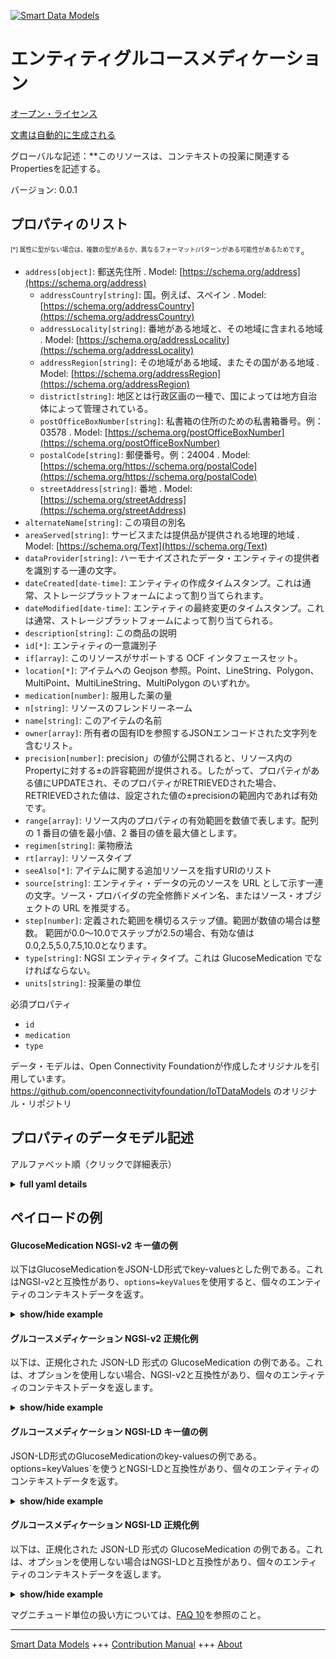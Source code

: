 <!-- 10-Header -->  
[![Smart Data Models](https://smartdatamodels.org/wp-content/uploads/2022/01/SmartDataModels_logo.png "Logo")](https://smartdatamodels.org)  
エンティティグルコースメディケーション  
===================<!-- /10-Header -->  
<!-- 15-License -->  
[オープン・ライセンス](https://github.com/smart-data-models//dataModel.OCF/blob/master/GlucoseMedication/LICENSE.md)  
[文書は自動的に生成される](https://docs.google.com/presentation/d/e/2PACX-1vTs-Ng5dIAwkg91oTTUdt8ua7woBXhPnwavZ0FxgR8BsAI_Ek3C5q97Nd94HS8KhP-r_quD4H0fgyt3/pub?start=false&loop=false&delayms=3000#slide=id.gb715ace035_0_60)  
<!-- /15-License -->  
<!-- 20-Description -->  
グローバルな記述：**このリソースは、コンテキストの投薬に関連するPropertiesを記述する。  
バージョン: 0.0.1  
<!-- /20-Description -->  
<!-- 30-PropertiesList -->  

## プロパティのリスト  

<sup><sub>[*] 属性に型がない場合は、複数の型があるか、異なるフォーマット/パターンがある可能性があるためです</sub></sup>。  
- `address[object]`: 郵送先住所  . Model: [https://schema.org/address](https://schema.org/address)	- `addressCountry[string]`: 国。例えば、スペイン  . Model: [https://schema.org/addressCountry](https://schema.org/addressCountry)  
	- `addressLocality[string]`: 番地がある地域と、その地域に含まれる地域  . Model: [https://schema.org/addressLocality](https://schema.org/addressLocality)  
	- `addressRegion[string]`: その地域がある地域、またその国がある地域  . Model: [https://schema.org/addressRegion](https://schema.org/addressRegion)  
	- `district[string]`: 地区とは行政区画の一種で、国によっては地方自治体によって管理されている。    
	- `postOfficeBoxNumber[string]`: 私書箱の住所のための私書箱番号。例：03578  . Model: [https://schema.org/postOfficeBoxNumber](https://schema.org/postOfficeBoxNumber)  
	- `postalCode[string]`: 郵便番号。例：24004  . Model: [https://schema.org/https://schema.org/postalCode](https://schema.org/https://schema.org/postalCode)  
	- `streetAddress[string]`: 番地  . Model: [https://schema.org/streetAddress](https://schema.org/streetAddress)  
- `alternateName[string]`: この項目の別名  - `areaServed[string]`: サービスまたは提供品が提供される地理的地域  . Model: [https://schema.org/Text](https://schema.org/Text)- `dataProvider[string]`: ハーモナイズされたデータ・エンティティの提供者を識別する一連の文字。  - `dateCreated[date-time]`: エンティティの作成タイムスタンプ。これは通常、ストレージプラットフォームによって割り当てられます。  - `dateModified[date-time]`: エンティティの最終変更のタイムスタンプ。これは通常、ストレージプラットフォームによって割り当てられる。  - `description[string]`: この商品の説明  - `id[*]`: エンティティの一意識別子  - `if[array]`: このリソースがサポートする OCF インタフェースセット。  - `location[*]`: アイテムへの Geojson 参照。Point、LineString、Polygon、MultiPoint、MultiLineString、MultiPolygon のいずれか。  - `medication[number]`: 服用した薬の量  - `n[string]`: リソースのフレンドリーネーム  - `name[string]`: このアイテムの名前  - `owner[array]`: 所有者の固有IDを参照するJSONエンコードされた文字列を含むリスト。  - `precision[number]`: precision」の値が公開されると、リソース内のPropertyに対する±の許容範囲が提供される。したがって、プロパティがある値にUPDATEされ、そのプロパティがRETRIEVEDされた場合、RETRIEVEDされた値は、設定された値の±precisionの範囲内であれば有効です。  - `range[array]`: リソース内のプロパティの有効範囲を数値で表します。配列の 1 番目の値を最小値、2 番目の値を最大値とします。  - `regimen[string]`: 薬物療法  - `rt[array]`: リソースタイプ  - `seeAlso[*]`: アイテムに関する追加リソースを指すURIのリスト  - `source[string]`: エンティティ・データの元のソースを URL として示す一連の文字。ソース・プロバイダの完全修飾ドメイン名、またはソース・オブジェクトの URL を推奨する。  - `step[number]`: 定義された範囲を横切るステップ値。範囲が数値の場合は整数。  範囲が0.0～10.0でステップが2.5の場合、有効な値は0.0,2.5,5.0,7.5,10.0となります。  - `type[string]`: NGSI エンティティタイプ。これは GlucoseMedication でなければならない。  - `units[string]`: 投薬量の単位  <!-- /30-PropertiesList -->  
<!-- 35-RequiredProperties -->  
必須プロパティ  
- `id`  - `medication`  - `type`  <!-- /35-RequiredProperties -->  
<!-- 40-RequiredProperties -->  
データ・モデルは、Open Connectivity Foundationが作成したオリジナルを引用しています。https://github.com/openconnectivityfoundation/IoTDataModels のオリジナル・リポジトリ  
<!-- /40-RequiredProperties -->  
<!-- 50-DataModelHeader -->  
## プロパティのデータモデル記述  
アルファベット順（クリックで詳細表示）  
<!-- /50-DataModelHeader -->  
<!-- 60-ModelYaml -->  
<details><summary><strong>full yaml details</strong></summary>    
```yaml  
GlucoseMedication:    
  description: 'This Resource describes the Properties associated with context medication.The unit is a single value that is one of mg and mL.The medication Property has a default unit of milligrams[mg].The medication, unit and regimen Properties are read-only values that are provided by the Server.When range is omitted the default is 0 to +MAXFLOAT.'    
  properties:    
    address:    
      description: The mailing address    
      properties:    
        addressCountry:    
          description: 'The country. For example, Spain'    
          type: string    
          x-ngsi:    
            model: https://schema.org/addressCountry    
            type: Property    
        addressLocality:    
          description: 'The locality in which the street address is, and which is in the region'    
          type: string    
          x-ngsi:    
            model: https://schema.org/addressLocality    
            type: Property    
        addressRegion:    
          description: 'The region in which the locality is, and which is in the country'    
          type: string    
          x-ngsi:    
            model: https://schema.org/addressRegion    
            type: Property    
        district:    
          description: 'A district is a type of administrative division that, in some countries, is managed by the local government'    
          type: string    
          x-ngsi:    
            type: Property    
        postOfficeBoxNumber:    
          description: 'The post office box number for PO box addresses. For example, 03578'    
          type: string    
          x-ngsi:    
            model: https://schema.org/postOfficeBoxNumber    
            type: Property    
        postalCode:    
          description: 'The postal code. For example, 24004'    
          type: string    
          x-ngsi:    
            model: https://schema.org/https://schema.org/postalCode    
            type: Property    
        streetAddress:    
          description: The street address    
          type: string    
          x-ngsi:    
            model: https://schema.org/streetAddress    
            type: Property    
        streetNr:    
          description: Number identifying a specific property on a public street    
          type: string    
          x-ngsi:    
            type: Property    
      type: object    
      x-ngsi:    
        model: https://schema.org/address    
        type: Property    
    alternateName:    
      description: An alternative name for this item    
      type: string    
      x-ngsi:    
        type: Property    
    areaServed:    
      description: The geographic area where a service or offered item is provided    
      type: string    
      x-ngsi:    
        model: https://schema.org/Text    
        type: Property    
    dataProvider:    
      description: A sequence of characters identifying the provider of the harmonised data entity    
      type: string    
      x-ngsi:    
        type: Property    
    dateCreated:    
      description: Entity creation timestamp. This will usually be allocated by the storage platform    
      format: date-time    
      type: string    
      x-ngsi:    
        type: Property    
    dateModified:    
      description: Timestamp of the last modification of the entity. This will usually be allocated by the storage platform    
      format: date-time    
      type: string    
      x-ngsi:    
        type: Property    
    description:    
      description: A description of this item    
      type: string    
      x-ngsi:    
        type: Property    
    id:    
      anyOf:    
        - description: Identifier format of any NGSI entity    
          maxLength: 256    
          minLength: 1    
          pattern: ^[\w\-\.\{\}\$\+\*\[\]`|~^@!,:\\]+$    
          type: string    
          x-ngsi:    
            type: Property    
        - description: Identifier format of any NGSI entity    
          format: uri    
          type: string    
          x-ngsi:    
            type: Property    
      description: Unique identifier of the entity    
      x-ngsi:    
        type: Property    
    if:    
      description: The OCF Interface set supported by this Resource    
      items:    
        enum:    
          - oic.if.s    
          - oic.if.baseline    
        maxLength: 64    
        type: string    
      minItems: 1    
      readOnly: true    
      type: array    
      uniqueItems: true    
      x-ngsi:    
        type: Property    
    location:    
      description: 'Geojson reference to the item. It can be Point, LineString, Polygon, MultiPoint, MultiLineString or MultiPolygon'    
      oneOf:    
        - description: Geojson reference to the item. Point    
          properties:    
            bbox:    
              items:    
                type: number    
              minItems: 4    
              type: array    
            coordinates:    
              items:    
                type: number    
              minItems: 2    
              type: array    
            type:    
              enum:    
                - Point    
              type: string    
          required:    
            - type    
            - coordinates    
          title: GeoJSON Point    
          type: object    
          x-ngsi:    
            type: GeoProperty    
        - description: Geojson reference to the item. LineString    
          properties:    
            bbox:    
              items:    
                type: number    
              minItems: 4    
              type: array    
            coordinates:    
              items:    
                items:    
                  type: number    
                minItems: 2    
                type: array    
              minItems: 2    
              type: array    
            type:    
              enum:    
                - LineString    
              type: string    
          required:    
            - type    
            - coordinates    
          title: GeoJSON LineString    
          type: object    
          x-ngsi:    
            type: GeoProperty    
        - description: Geojson reference to the item. Polygon    
          properties:    
            bbox:    
              items:    
                type: number    
              minItems: 4    
              type: array    
            coordinates:    
              items:    
                items:    
                  items:    
                    type: number    
                  minItems: 2    
                  type: array    
                minItems: 4    
                type: array    
              type: array    
            type:    
              enum:    
                - Polygon    
              type: string    
          required:    
            - type    
            - coordinates    
          title: GeoJSON Polygon    
          type: object    
          x-ngsi:    
            type: GeoProperty    
        - description: Geojson reference to the item. MultiPoint    
          properties:    
            bbox:    
              items:    
                type: number    
              minItems: 4    
              type: array    
            coordinates:    
              items:    
                items:    
                  type: number    
                minItems: 2    
                type: array    
              type: array    
            type:    
              enum:    
                - MultiPoint    
              type: string    
          required:    
            - type    
            - coordinates    
          title: GeoJSON MultiPoint    
          type: object    
          x-ngsi:    
            type: GeoProperty    
        - description: Geojson reference to the item. MultiLineString    
          properties:    
            bbox:    
              items:    
                type: number    
              minItems: 4    
              type: array    
            coordinates:    
              items:    
                items:    
                  items:    
                    type: number    
                  minItems: 2    
                  type: array    
                minItems: 2    
                type: array    
              type: array    
            type:    
              enum:    
                - MultiLineString    
              type: string    
          required:    
            - type    
            - coordinates    
          title: GeoJSON MultiLineString    
          type: object    
          x-ngsi:    
            type: GeoProperty    
        - description: Geojson reference to the item. MultiLineString    
          properties:    
            bbox:    
              items:    
                type: number    
              minItems: 4    
              type: array    
            coordinates:    
              items:    
                items:    
                  items:    
                    items:    
                      type: number    
                    minItems: 2    
                    type: array    
                  minItems: 4    
                  type: array    
                type: array    
              type: array    
            type:    
              enum:    
                - MultiPolygon    
              type: string    
          required:    
            - type    
            - coordinates    
          title: GeoJSON MultiPolygon    
          type: object    
          x-ngsi:    
            type: GeoProperty    
      x-ngsi:    
        type: GeoProperty    
    medication:    
      description: The amount of medication taken    
      minimum: 0.0    
      readOnly: true    
      type: number    
      x-ngsi:    
        type: Property    
    n:    
      description: Friendly name of the Resource    
      maxLength: 64    
      readOnly: true    
      type: string    
      x-ngsi:    
        type: Property    
    name:    
      description: The name of this item    
      type: string    
      x-ngsi:    
        type: Property    
    owner:    
      description: A List containing a JSON encoded sequence of characters referencing the unique Ids of the owner(s)    
      items:    
        anyOf:    
          - description: Identifier format of any NGSI entity    
            maxLength: 256    
            minLength: 1    
            pattern: ^[\w\-\.\{\}\$\+\*\[\]`|~^@!,:\\]+$    
            type: string    
            x-ngsi:    
              type: Property    
          - description: Identifier format of any NGSI entity    
            format: uri    
            type: string    
            x-ngsi:    
              type: Property    
        description: Unique identifier of the entity    
        x-ngsi:    
          type: Property    
      type: array    
      x-ngsi:    
        type: Property    
    precision:    
      description: 'When exposed the value in ''precision'' provides a +/- tolerance against the Properties in the Resource. Thus if a Property is UPDATED to a value and that Property then RETRIEVED, the RETRIEVED value is valid if in the range of the set value +/- precision'    
      readOnly: true    
      type: number    
      x-ngsi:    
        type: Property    
    range:    
      description: 'The valid range for the Property in the Resource as a number. The first value in the array is the minimum value, the second value in the array is the maximum value'    
      items:    
        type: number    
      maxItems: 2    
      minItems: 2    
      readOnly: true    
      type: array    
      x-ngsi:    
        type: Property    
    regimen:    
      description: Medication regimen    
      enum:    
        - rapidacting    
        - shortacting    
        - intermediateacting    
        - longacting    
        - premix    
      readOnly: true    
      type: string    
      x-ngsi:    
        type: Property    
    rt:    
      description: Resource Type    
      items:    
        enum:    
          - oic.r.glucose.medication    
        maxLength: 64    
        type: string    
      minItems: 1    
      readOnly: true    
      type: array    
      uniqueItems: true    
      x-ngsi:    
        type: Property    
    seeAlso:    
      description: list of uri pointing to additional resources about the item    
      oneOf:    
        - items:    
            format: uri    
            type: string    
          minItems: 1    
          type: array    
        - format: uri    
          type: string    
      x-ngsi:    
        type: Property    
    source:    
      description: 'A sequence of characters giving the original source of the entity data as a URL. Recommended to be the fully qualified domain name of the source provider, or the URL to the source object'    
      type: string    
      x-ngsi:    
        type: Property    
    step:    
      description: 'Step value across the defined range an integer when the range is a number.  This is the increment for valid values across the range; so if range is 0.0..10.0 and step is 2.5 then valid values are 0.0,2.5,5.0,7.5,10.0'    
      readOnly: true    
      type: number    
      x-ngsi:    
        type: Property    
    type:    
      description: NGSI entity type. It has to be GlucoseMedication    
      enum:    
        - GlucoseMedication    
      type: string    
      x-ngsi:    
        type: Property    
    units:    
      default: mg    
      description: Unit for the amount of medication taken    
      enum:    
        - mg    
        - mL    
      readOnly: true    
      type: string    
      x-ngsi:    
        type: Property    
  required:    
    - medication    
    - id    
    - type    
  type: object    
  x-derived-from: https://raw.githubusercontent.com/openconnectivityfoundation/IoTDataModels/master/GlucoseMedicationResURI.swagger.json    
  x-disclaimer: 'Redistribution and use in source and binary forms, with or without modification, are permitted  provided that the license conditions are met. Copyleft (c) 2022 Contributors to Smart Data Models Program'    
  x-license-url: https://github.com/smart-data-models/dataModel.OCF/blob/master/GlucoseMedication/LICENSE.md    
  x-model-schema: https://smart-data-models.github.io/dataModel.OCF/GlucoseMedication/schema.json    
  x-model-tags: OCF    
  x-version: 0.0.1    
```  
</details>    
<!-- /60-ModelYaml -->  
<!-- 70-MiddleNotes -->  
<!-- /70-MiddleNotes -->  
<!-- 80-Examples -->  
## ペイロードの例  
#### GlucoseMedication NGSI-v2 キー値の例  
以下はGlucoseMedicationをJSON-LD形式でkey-valuesとした例である。これはNGSI-v2と互換性があり、`options=keyValues`を使用すると、個々のエンティティのコンテキストデータを返す。  
<details><summary><strong>show/hide example</strong></summary>    
```json  
{  
  "id": "urn:ngsi-ld:GlucoseMedication:id:FUCJ:71822707",  
  "dateCreated": "2019-06-23T02:12:16Z",  
  "dateModified": "2006-11-21T13:06:16Z",  
  "source": "Week money out course up step.",  
  "name": "Recent result figure fine phone after first. Happen training early.",  
  "alternateName": "True wear attorney work writer baby.",  
  "description": "President price character hard group per window too. Key reduce impact edge training system radio. Chair religious create dream six third they.",  
  "dataProvider": "Hour third name impact remember computer event. Have social seek.",  
  "owner": [  
    "urn:ngsi-ld:GlucoseMedication:items:QYNE:69055829",  
    "urn:ngsi-ld:GlucoseMedication:items:IFJD:14934446"  
  ],  
  "seeAlso": [  
    "urn:ngsi-ld:GlucoseMedication:items:VHJA:84783857",  
    "urn:ngsi-ld:GlucoseMedication:items:KIGQ:46185764"  
  ],  
  "location": {  
    "type": "Point",  
    "coordinates": [  
      56.010655,  
      -59.477813  
    ]  
  },  
  "address": {  
    "streetAddress": "Break trouble agreement choice at attention nothing. Trip white physical summer expect pass. Raise media practice goal garden red.",  
    "addressLocality": "Model from break add unit same offer. Meeting maybe picture poor face. Own amount know road budget agency she. Election president these action woman pressure though.",  
    "addressRegion": "East little voice source officer individual. Science new television serve machine pay talk. Drive near travel.",  
    "addressCountry": "Blood performance pass similar subject. Month explain check buy meet require.",  
    "postalCode": "Live hour indeed become vote. Lose shake line our single be win.",  
    "postOfficeBoxNumber": "Will high challenge remain food stage. Soldier vote see how."  
  },  
  "areaServed": "Drop image result manager theory practice Democrat enough. Building see strong send radio serve its. Offer page north born travel should and off.",  
  "rt": [  
    "oic.r.glucose.medication",  
    "oic.r.glucose.medication"  
  ],  
  "regimen": "rapidacting",  
  "medication": {  
    "type": "Property",  
    "value": 972.0  
  },  
  "units": "mg",  
  "range": [  
    778.1,  
    631.7  
  ],  
  "step": {  
    "type": "Property",  
    "value": 150.9  
  },  
  "precision": {  
    "type": "Property",  
    "value": 560.6  
  },  
  "n": "Respond with lawyer arm off. Ahead own job mention. Institution matter represent eye.",  
  "if": [  
    "oic.if.baseline",  
    "oic.if.baseline"  
  ],  
  "type": "GlucoseMedication"  
}  
```  
</details>  
#### グルコースメディケーション NGSI-v2 正規化例  
以下は、正規化された JSON-LD 形式の GlucoseMedication の例である。これは、オプションを使用しない場合、NGSI-v2と互換性があり、個々のエンティティのコンテキストデータを返します。  
<details><summary><strong>show/hide example</strong></summary>    
```json  
{  
  "id": {  
    "type": "string",  
    "value": "urn:ngsi-ld:GlucoseMedication:id:FUCJ:71822707"  
  },  
  "dateCreated": {  
    "format": "date-time",  
    "type": "string",  
    "value": "2019-06-23T02:12:16Z"  
  },  
  "dateModified": {  
    "format": "date-time",  
    "type": "string",  
    "value": "2006-11-21T13:06:16Z"  
  },  
  "source": {  
    "type": "string",  
    "value": "Week money out course up step."  
  },  
  "name": {  
    "type": "string",  
    "value": "Recent result figure fine phone after first. Happen training early."  
  },  
  "alternateName": {  
    "type": "string",  
    "value": "True wear attorney work writer baby."  
  },  
  "description": {  
    "type": "string",  
    "value": "President price character hard group per window too. Key reduce impact edge training system radio. Chair religious create dream six third they."  
  },  
  "dataProvider": {  
    "type": "string",  
    "value": "Hour third name impact remember computer event. Have social seek."  
  },  
  "owner": {  
    "type": "array",  
    "value": [  
      "urn:ngsi-ld:GlucoseMedication:items:QYNE:69055829",  
      "urn:ngsi-ld:GlucoseMedication:items:IFJD:14934446"  
    ]  
  },  
  "seeAlso": {  
    "type": "array",  
    "value": [  
      "urn:ngsi-ld:GlucoseMedication:items:VHJA:84783857",  
      "urn:ngsi-ld:GlucoseMedication:items:KIGQ:46185764"  
    ]  
  },  
  "location": {  
    "type": "object",  
    "value": {  
      "type": "Point",  
      "coordinates": [  
        56.010655,  
        -59.477813  
      ]  
    }  
  },  
  "address": {  
    "type": "object",  
    "value": {  
      "streetAddress": "Break trouble agreement choice at attention nothing. Trip white physical summer expect pass. Raise media practice goal garden red.",  
      "addressLocality": "Model from break add unit same offer. Meeting maybe picture poor face. Own amount know road budget agency she. Election president these action woman pressure though.",  
      "addressRegion": "East little voice source officer individual. Science new television serve machine pay talk. Drive near travel.",  
      "addressCountry": "Blood performance pass similar subject. Month explain check buy meet require.",  
      "postalCode": "Live hour indeed become vote. Lose shake line our single be win.",  
      "postOfficeBoxNumber": "Will high challenge remain food stage. Soldier vote see how."  
    }  
  },  
  "areaServed": {  
    "type": "string",  
    "value": "Drop image result manager theory practice Democrat enough. Building see strong send radio serve its. Offer page north born travel should and off."  
  },  
  "rt": {  
    "type": "array",  
    "value": [  
      "oic.r.glucose.medication",  
      "oic.r.glucose.medication"  
    ]  
  },  
  "regimen": {  
    "type": "string",  
    "value": "rapidacting"  
  },  
  "medication": {  
    "type": "object",  
    "value": {  
      "type": "Property",  
      "value": 972.0  
    }  
  },  
  "units": {  
    "type": "string",  
    "value": "mg"  
  },  
  "range": {  
    "type": "array",  
    "value": [  
      778.1,  
      631.7  
    ]  
  },  
  "step": {  
    "type": "object",  
    "value": {  
      "type": "Property",  
      "value": 150.9  
    }  
  },  
  "precision": {  
    "type": "object",  
    "value": {  
      "type": "Property",  
      "value": 560.6  
    }  
  },  
  "n": {  
    "type": "string",  
    "value": "Respond with lawyer arm off. Ahead own job mention. Institution matter represent eye."  
  },  
  "if": {  
    "type": "array",  
    "value": [  
      "oic.if.baseline",  
      "oic.if.baseline"  
    ]  
  },  
  "type": {  
    "type": "string",  
    "value": "GlucoseMedication"  
  }  
}  
```  
</details>  
#### グルコースメディケーション NGSI-LD キー値の例  
JSON-LD形式のGlucoseMedicationのkey-valuesの例である。options=keyValues`を使うとNGSI-LDと互換性があり、個々のエンティティのコンテキストデータを返す。  
<details><summary><strong>show/hide example</strong></summary>    
```json  
{  
    "id": "urn:ngsi-ld:GlucoseMedication:id:FUCJ:71822707",  
    "dateCreated": "2019-06-23T02:12:16Z",  
    "dateModified": "2006-11-21T13:06:16Z",  
    "source": "Week money out course up step.",  
    "name": "Recent result figure fine phone after first. Happen training early.",  
    "alternateName": "True wear attorney work writer baby.",  
    "description": "President price character hard group per window too. Key reduce impact edge training system radio. Chair religious create dream six third they.",  
    "dataProvider": "Hour third name impact remember computer event. Have social seek.",  
    "owner": [  
        "urn:ngsi-ld:GlucoseMedication:items:QYNE:69055829",  
        "urn:ngsi-ld:GlucoseMedication:items:IFJD:14934446"  
    ],  
    "seeAlso": [  
        "urn:ngsi-ld:GlucoseMedication:items:VHJA:84783857",  
        "urn:ngsi-ld:GlucoseMedication:items:KIGQ:46185764"  
    ],  
    "location": {  
        "type": "Point",  
        "coordinates": [  
            56.010655,  
            -59.477813  
        ]  
    },  
    "address": {  
        "streetAddress": "Break trouble agreement choice at attention nothing. Trip white physical summer expect pass. Raise media practice goal garden red.",  
        "addressLocality": "Model from break add unit same offer. Meeting maybe picture poor face. Own amount know road budget agency she. Election president these action woman pressure though.",  
        "addressRegion": "East little voice source officer individual. Science new television serve machine pay talk. Drive near travel.",  
        "addressCountry": "Blood performance pass similar subject. Month explain check buy meet require.",  
        "postalCode": "Live hour indeed become vote. Lose shake line our single be win.",  
        "postOfficeBoxNumber": "Will high challenge remain food stage. Soldier vote see how."  
    },  
    "areaServed": "Drop image result manager theory practice Democrat enough. Building see strong send radio serve its. Offer page north born travel should and off.",  
    "rt": [  
        "oic.r.glucose.medication",  
        "oic.r.glucose.medication"  
    ],  
    "regimen": "rapidacting",  
    "medication": {  
        "type": "Property",  
        "value": 972.0  
    },  
    "units": "mg",  
    "range": [  
        778.1,  
        631.7  
    ],  
    "step": {  
        "type": "Property",  
        "value": 150.9  
    },  
    "precision": {  
        "type": "Property",  
        "value": 560.6  
    },  
    "n": "Respond with lawyer arm off. Ahead own job mention. Institution matter represent eye.",  
    "if": [  
        "oic.if.baseline",  
        "oic.if.baseline"  
    ],  
    "type": "GlucoseMedication",  
    "@context": [  
        "https://smartdatamodels.org/context.jsonld",  
        "https://raw.githubusercontent.com/smart-data-models/dataModel.OCF/master/context.jsonld"  
    ]  
}  
```  
</details>  
#### グルコースメディケーション NGSI-LD 正規化例  
以下は、正規化された JSON-LD 形式の GlucoseMedication の例である。これは、オプションを使用しない場合はNGSI-LDと互換性があり、個々のエンティティのコンテキストデータを返します。  
<details><summary><strong>show/hide example</strong></summary>    
```json  
{  
    "id": "urn:ngsi-ld:GlucoseMedication:id:DOTX:97724506",  
    "dateCreated": {  
        "type": "Property",  
        "value": {  
            "@type": "DateTime",  
            "@value": "1999-11-02T12:35:23Z"  
        }  
    },  
    "dateModified": {  
        "type": "Property",  
        "value": {  
            "@type": "DateTime",  
            "@value": "1988-11-15T10:04:46Z"  
        }  
    },  
    "source": {  
        "type": "Property",  
        "value": "Former country themselves commercial fund impact term. Number quite direction dream happy."  
    },  
    "name": {  
        "type": "Property",  
        "value": "Carry keep long resource west anyone agent. Close our seek its son general. Recent cost as society."  
    },  
    "alternateName": {  
        "type": "Property",  
        "value": "Language goal commercial officer. Former box reflect dog heavy note. Collection middle meet pressure style professor director."  
    },  
    "description": {  
        "type": "Property",  
        "value": "Behavior usually class early. Authority tonight yes among leave market worker party."  
    },  
    "dataProvider": {  
        "type": "Property",  
        "value": "Just three whole one work. Less series performance look information individual. Their certainly drop seven eat. Charge half film represent red."  
    },  
    "owner": {  
        "type": "Property",  
        "value": [  
            "urn:ngsi-ld:GlucoseMedication:items:CQJF:84658084",  
            "urn:ngsi-ld:GlucoseMedication:items:SQFV:47101660"  
        ]  
    },  
    "seeAlso": {  
        "type": "Property",  
        "value": [  
            "urn:ngsi-ld:GlucoseMedication:items:GLFD:86747338"  
        ]  
    },  
    "location": {  
        "type": "Property",  
        "value": {  
            "type": "Point",  
            "coordinates": [  
                7.5633525,  
                89.974066  
            ]  
        }  
    },  
    "address": {  
        "type": "Property",  
        "value": {  
            "streetAddress": "Say toward them society large guy western pretty. Full six wall condition sea. Ten enter officer enough suggest society.",  
            "addressLocality": "Sing Mrs main protect no. Inside safe member which sing training environment.",  
            "addressRegion": "Relationship determine finish fire police least deep. Indeed score inside it south huge material and. Blue campaign radio night first wish beat.",  
            "addressCountry": "Point your finish local surface including oil end. Current various walk student. Marriage provide particularly pressure perhaps teach. Live country coach word lawyer.",  
            "postalCode": "Old tough performance assume himself. Figure memory fear long event his.",  
            "postOfficeBoxNumber": "Matter share space billion pattern happy easy."  
        }  
    },  
    "areaServed": {  
        "type": "Property",  
        "value": "Eight fall movement design leave often activity. Radio music stuff property through near southern."  
    },  
    "rt": {  
        "type": "Property",  
        "value": [  
            "oic.r.glucose.medication"  
        ]  
    },  
    "regimen": {  
        "type": "Property",  
        "value": "longacting"  
    },  
    "medication": {  
        "type": "Property",  
        "value": 201.5  
    },  
    "units": {  
        "type": "Property",  
        "value": "mL"  
    },  
    "range": {  
        "type": "Property",  
        "value": [  
            235.7,  
            719.5  
        ]  
    },  
    "step": {  
        "type": "Property",  
        "value": 78.9  
    },  
    "precision": {  
        "type": "Property",  
        "value": 20.5  
    },  
    "n": {  
        "type": "Property",  
        "value": "Speak see senior continue perform."  
    },  
    "if": {  
        "type": "Property",  
        "value": [  
            "oic.if.baseline"  
        ]  
    },  
    "type": "GlucoseMedication",  
    "@context": [  
        "https://smartdatamodels.org/context.jsonld",  
        "https://raw.githubusercontent.com/smart-data-models/dataModel.OCF/master/context.jsonld"  
    ]  
}  
```  
</details><!-- /80-Examples -->  
<!-- 90-FooterNotes -->  
<!-- /90-FooterNotes -->  
<!-- 95-Units -->  
マグニチュード単位の扱い方については、[FAQ 10](https://smartdatamodels.org/index.php/faqs/)を参照のこと。  
<!-- /95-Units -->  
<!-- 97-LastFooter -->  
---  
[Smart Data Models](https://smartdatamodels.org) +++ [Contribution Manual](https://bit.ly/contribution_manual) +++ [About](https://bit.ly/Introduction_SDM)<!-- /97-LastFooter -->  
